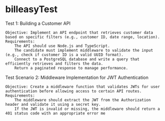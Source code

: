 # billeasyTest

Test 1: Building a Customer API

    Objective: Implement an API endpoint that retrieves customer data based on specific filters (e.g., customer ID, date range, location).
    Requirements:
        The API should use Node.js and TypeScript.
        The candidate must implement middleware to validate the input (e.g., check if customer ID is a valid UUID format).
        Connect to a PostgreSQL database and write a query that efficiently retrieves and filters the data.
        Return a paginated response to manage performance.

Test Scenario 2: Middleware Implementation for JWT Authentication

    Objective: Create a middleware function that validates JWTs for user authentication before allowing access to certain API routes.
    Requirements:
        The middleware should extract the JWT from the Authorization header and validate it using a secret key.
        If the JWT is invalid or missing, the middleware should return a 401 status code with an appropriate error me

